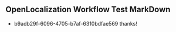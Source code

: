 ## OpenLocalization Workflow Test MarkDown
* b9adb29f-6096-4705-b7af-6310bdfae569 thanks!

<!--HONumber=Aug16_HO1-->


